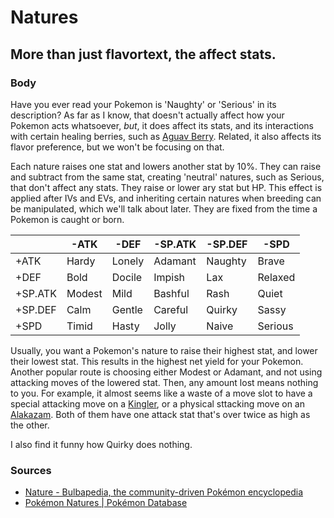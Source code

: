 # Natures

## More than just flavortext, the affect stats.

### Body

Have you ever read your Pokemon is 'Naughty' or 'Serious' in its description? As far as I know, that doesn't actually affect how your Pokemon acts whatsoever, _but_, it does affect its stats, and its interactions with certain healing berries, such as [Aguav Berry](https://www.serebii.net/itemdex/aguavberry.shtml). Related, it also affects its flavor preference, but we won't be focusing on that.

Each nature raises one stat and lowers another stat by 10%. They can raise and subtract from the same stat, creating 'neutral' natures, such as Serious, that don't affect any stats. They raise or lower ary stat but HP. This effect is applied after IVs and EVs, and inheriting certain natures when breeding can be manipulated, which we'll talk about later. They are fixed from the time a Pokemon is caught or born.

|         |     -ATK |    -DEF | -SP.ATK | -SP.DEF |    -SPD |
| ------- |  ------- | ------- | ------- | ------- | ------- |
|    +ATK | Hardy    | Lonely  | Adamant | Naughty | Brave   |
|    +DEF | Bold     | Docile  | Impish  | Lax     | Relaxed |
| +SP.ATK | Modest   | Mild    | Bashful | Rash    | Quiet   |
| +SP.DEF | Calm     | Gentle  | Careful | Quirky  | Sassy   |
|    +SPD | Timid    | Hasty   | Jolly   | Naive   | Serious |

Usually, you want a Pokemon's nature to raise their highest stat, and lower their lowest stat. This results in the highest net yield for your Pokemon. Another popular route is choosing either Modest or Adamant, and not using attacking moves of the lowered stat. Then, any amount lost means nothing to you. For example, it almost seems like a waste of a move slot to have a special attacking move on a [Kingler](https://www.serebii.net/pokedex-swsh/kingler/), or a physical sttacking move on an [Alakazam](https://www.serebii.net/pokedex-swsh/alakazam/). Both of them have one attack stat that's over twice as high as the other.

I also find it funny how Quirky does nothing.

### Sources

- [Nature - Bulbapedia, the community-driven Pokémon encyclopedia](https://bulbapedia.bulbagarden.net/wiki/Nature)
- [Pokémon Natures | Pokémon Database](https://pokemondb.net/mechanics/natures)
